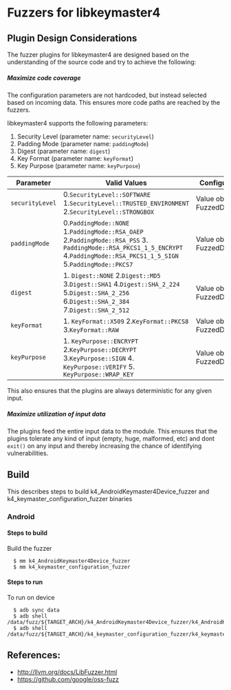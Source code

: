 # Fuzzers for libkeymaster4

## Plugin Design Considerations
The fuzzer plugins for libkeymaster4 are designed based on the understanding of the
source code and try to achieve the following:

##### Maximize code coverage
The configuration parameters are not hardcoded, but instead selected based on
incoming data. This ensures more code paths are reached by the fuzzers.

libkeymaster4 supports the following parameters:
1. Security Level (parameter name: `securityLevel`)
2. Padding Mode (parameter name: `paddingMode`)
3. Digest (parameter name: `digest`)
4. Key Format (parameter name: `keyFormat`)
5. Key Purpose (parameter name: `keyPurpose`)

| Parameter| Valid Values| Configured Value|
|------------- |-------------| ----- |
| `securityLevel` | 0.`SecurityLevel::SOFTWARE` 1.`SecurityLevel::TRUSTED_ENVIRONMENT` 2.`SecurityLevel::STRONGBOX`| Value obtained from FuzzedDataProvider|
| `paddingMode` | 0.`PaddingMode::NONE` 1.`PaddingMode::RSA_OAEP` 2.`PaddingMode::RSA_PSS` 3. `PaddingMode::RSA_PKCS1_1_5_ENCRYPT` 4.`PaddingMode::RSA_PKCS1_1_5_SIGN` 5.`PaddingMode::PKCS7`| Value obtained from FuzzedDataProvider|
| `digest` | 1. `Digest::NONE` 2.`Digest::MD5` 3.`Digest::SHA1` 4.`Digest::SHA_2_224` 5.`Digest::SHA_2_256` 6.`Digest::SHA_2_384`  7.`Digest::SHA_2_512`| Value obtained from FuzzedDataProvider|
| `keyFormat` | 1. `KeyFormat::X509` 2.`KeyFormat::PKCS8` 3.`KeyFormat::RAW`| Value obtained from FuzzedDataProvider|
| `keyPurpose` | 1. `KeyPurpose::ENCRYPT` 2.`KeyPurpose::DECRYPT` 3.`KeyPurpose::SIGN` 4. `KeyPurpose::VERIFY` 5. `KeyPurpose::WRAP_KEY`| Value obtained from FuzzedDataProvider|

This also ensures that the plugins are always deterministic for any given input.

##### Maximize utilization of input data
The plugins feed the entire input data to the module.
This ensures that the plugins tolerate any kind of input (empty, huge,
malformed, etc) and dont `exit()` on any input and thereby increasing the
chance of identifying vulnerabilities.

## Build

This describes steps to build k4_AndroidKeymaster4Device_fuzzer and k4_keymaster_configuration_fuzzer binaries

### Android

#### Steps to build
Build the fuzzer
```
  $ mm k4_AndroidKeymaster4Device_fuzzer
  $ mm k4_keymaster_configuration_fuzzer
```
#### Steps to run
To run on device
```
  $ adb sync data
  $ adb shell /data/fuzz/${TARGET_ARCH}/k4_AndroidKeymaster4Device_fuzzer/k4_AndroidKeymaster4Device_fuzzer
  $ adb shell /data/fuzz/${TARGET_ARCH}/k4_keymaster_configuration_fuzzer/k4_keymaster_configuration_fuzzer
```

## References:
 * http://llvm.org/docs/LibFuzzer.html
 * https://github.com/google/oss-fuzz
